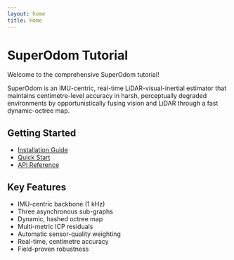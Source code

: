 ```yaml
---
layout: home
title: Home
---
```


# SuperOdom Tutorial

Welcome to the comprehensive SuperOdom tutorial! 

SuperOdom is an IMU-centric, real-time LiDAR-visual-inertial estimator that maintains centimetre-level accuracy in harsh, perceptually degraded environments by opportunistically fusing vision and LiDAR through a fast dynamic-octree map.


## Getting Started

- [Installation Guide](/tutorials/installation/)
- [Quick Start](/tutorials/quickstart/)
- [API Reference](/api/)

## Key Features

- IMU-centric backbone (1 kHz)
- Three asynchronous sub-graphs
- Dynamic, hashed octree map
- Multi-metric ICP residuals
- Automatic sensor-quality weighting
- Real-time, centimetre accuracy
- Field-proven robustness